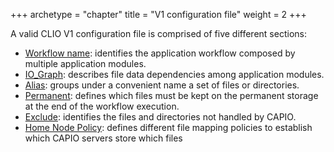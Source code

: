 +++
archetype = "chapter"
title = "V1 configuration file"
weight = 2
+++

A valid CLIO V1 configuration file is comprised of five different sections:

- [Workflow name](workflow_name/_index.md): identifies the application workflow composed by multiple application modules.
- [IO_Graph](IO_Graph/_index.md): describes file data dependencies among application modules.
- [Alias](alias/_index.md): groups under a convenient name a set of files or directories.
- [Permanent](permanent/_index.md): defines which files must be kept on the permanent storage at the end of the workflow execution.
- [Exclude](exclude/_index.md): identifies the files and directories not handled by CAPIO.
- [Home Node Policy](home_node_policy/_index.md): defines different file mapping policies to establish which CAPIO servers store which files